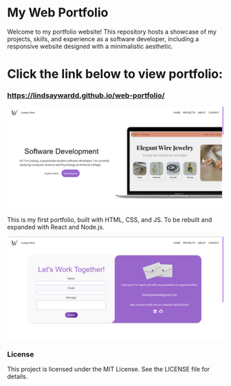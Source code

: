 # My Web Portfolio

Welcome to my portfolio website! This repository hosts a showcase of my projects, skills, and experience as a software developer, including a responsive website designed with a minimalistic aesthetic.

# Click the link below to view portfolio:

### https://lindsaywardd.github.io/web-portfolio/ 

![Portfolio Screenshot](/imgs/PortSS.png)

This is my first portfolio, built with HTML, CSS, and JS. To be rebuilt and expanded with React and Node.js.

![Portfolio Contact Form Screenshot](/imgs/FormSS.png)


### License

This project is licensed under the MIT License. See the LICENSE file for details.
